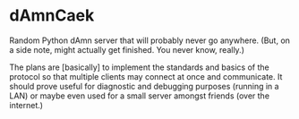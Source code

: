 dAmnCaek
========

Random Python dAmn server that will probably never go anywhere. (But, on a side note, might actually get finished. You never know, really.)

The plans are [basically] to implement the standards and basics of the protocol so that multiple clients may connect at once and communicate. It should prove useful for diagnostic and debugging purposes (running in a LAN) or maybe even used for a small server amongst friends (over the internet.)
